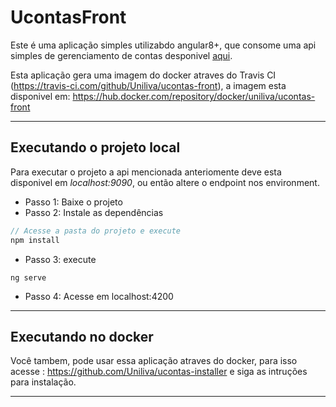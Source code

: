 # UcontasFront

Este é uma aplicação simples utilizabdo angular8+, que consome uma api simples de gerenciamento de contas desponivel [aqui](https://github.com/Uniliva/ucontas-api).

Esta aplicação gera uma imagem do docker atraves do Travis CI (https://travis-ci.com/github/Uniliva/ucontas-front), a imagem esta disponivel em: https://hub.docker.com/repository/docker/uniliva/ucontas-front

---

## Executando o projeto local

Para executar o projeto a api mencionada anteriomente deve esta disponivel em _localhost:9090_, ou então altere o endpoint nos environment.

- Passo 1: Baixe o projeto
- Passo 2: Instale as dependências

```typescript
// Acesse a pasta do projeto e execute
npm install
```
- Passo 3: execute

```
ng serve
```

- Passo 4: Acesse em localhost:4200

--- 

## Executando no docker 

Você tambem, pode usar essa aplicação atraves do docker, para isso acesse : https://github.com/Uniliva/ucontas-installer e siga as intruções para instalação.

---
